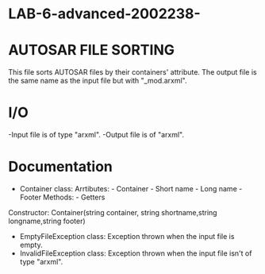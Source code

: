 # LAB-6-advanced-2002238-
# AUTOSAR FILE SORTING 
This file sorts AUTOSAR files by their containers' 
<SHORT-NAME> attribute.
The output file is the same name as the input file but with "_mod.arxml".

# I/O 
-Input file is of type "arxml".
-Output file is of "arxml".

# Documentation
- Container class:
Arrtibutes: - Container
            - Short name
            - Long name 
            - Footer
Methods: - Getters

Constructor: 
Container(string container,
string shortname,string longname,string footer)
- EmptyFileException class:
Exception thrown when the input file is empty.
- InvalidFileException class:
Exception thrown when the input file isn't of type "arxml".
